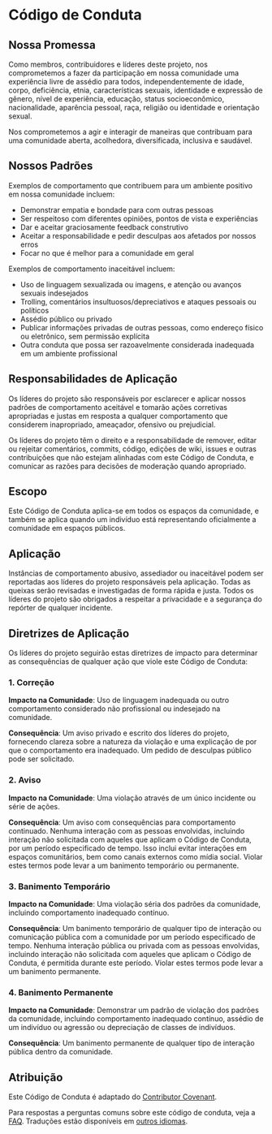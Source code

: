 # Código de Conduta

## Nossa Promessa

Como membros, contribuidores e líderes deste projeto, nos comprometemos a fazer da participação em nossa comunidade uma experiência livre de assédio para todos, independentemente de idade, corpo, deficiência, etnia, características sexuais, identidade e expressão de gênero, nível de experiência, educação, status socioeconômico, nacionalidade, aparência pessoal, raça, religião ou identidade e orientação sexual.

Nos comprometemos a agir e interagir de maneiras que contribuam para uma comunidade aberta, acolhedora, diversificada, inclusiva e saudável.

## Nossos Padrões

Exemplos de comportamento que contribuem para um ambiente positivo em nossa comunidade incluem:

* Demonstrar empatia e bondade para com outras pessoas
* Ser respeitoso com diferentes opiniões, pontos de vista e experiências
* Dar e aceitar graciosamente feedback construtivo
* Aceitar a responsabilidade e pedir desculpas aos afetados por nossos erros
* Focar no que é melhor para a comunidade em geral

Exemplos de comportamento inaceitável incluem:

* Uso de linguagem sexualizada ou imagens, e atenção ou avanços sexuais indesejados
* Trolling, comentários insultuosos/depreciativos e ataques pessoais ou políticos
* Assédio público ou privado
* Publicar informações privadas de outras pessoas, como endereço físico ou eletrônico, sem permissão explícita
* Outra conduta que possa ser razoavelmente considerada inadequada em um ambiente profissional

## Responsabilidades de Aplicação

Os líderes do projeto são responsáveis por esclarecer e aplicar nossos padrões de comportamento aceitável e tomarão ações corretivas apropriadas e justas em resposta a qualquer comportamento que considerem inapropriado, ameaçador, ofensivo ou prejudicial.

Os líderes do projeto têm o direito e a responsabilidade de remover, editar ou rejeitar comentários, commits, código, edições de wiki, issues e outras contribuições que não estejam alinhadas com este Código de Conduta, e comunicar as razões para decisões de moderação quando apropriado.

## Escopo

Este Código de Conduta aplica-se em todos os espaços da comunidade, e também se aplica quando um indivíduo está representando oficialmente a comunidade em espaços públicos.

## Aplicação

Instâncias de comportamento abusivo, assediador ou inaceitável podem ser reportadas aos líderes do projeto responsáveis pela aplicação. Todas as queixas serão revisadas e investigadas de forma rápida e justa. Todos os líderes do projeto são obrigados a respeitar a privacidade e a segurança do repórter de qualquer incidente.

## Diretrizes de Aplicação

Os líderes do projeto seguirão estas diretrizes de impacto para determinar as consequências de qualquer ação que viole este Código de Conduta:

### 1. Correção

**Impacto na Comunidade**: Uso de linguagem inadequada ou outro comportamento considerado não profissional ou indesejado na comunidade.

**Consequência**: Um aviso privado e escrito dos líderes do projeto, fornecendo clareza sobre a natureza da violação e uma explicação de por que o comportamento era inadequado. Um pedido de desculpas público pode ser solicitado.

### 2. Aviso

**Impacto na Comunidade**: Uma violação através de um único incidente ou série de ações.

**Consequência**: Um aviso com consequências para comportamento continuado. Nenhuma interação com as pessoas envolvidas, incluindo interação não solicitada com aqueles que aplicam o Código de Conduta, por um período especificado de tempo. Isso inclui evitar interações em espaços comunitários, bem como canais externos como mídia social. Violar estes termos pode levar a um banimento temporário ou permanente.

### 3. Banimento Temporário

**Impacto na Comunidade**: Uma violação séria dos padrões da comunidade, incluindo comportamento inadequado contínuo.

**Consequência**: Um banimento temporário de qualquer tipo de interação ou comunicação pública com a comunidade por um período especificado de tempo. Nenhuma interação pública ou privada com as pessoas envolvidas, incluindo interação não solicitada com aqueles que aplicam o Código de Conduta, é permitida durante este período. Violar estes termos pode levar a um banimento permanente.

### 4. Banimento Permanente

**Impacto na Comunidade**: Demonstrar um padrão de violação dos padrões da comunidade, incluindo comportamento inadequado contínuo, assédio de um indivíduo ou agressão ou depreciação de classes de indivíduos.

**Consequência**: Um banimento permanente de qualquer tipo de interação pública dentro da comunidade.

## Atribuição

Este Código de Conduta é adaptado do [Contributor Covenant](https://www.contributor-covenant.org).

Para respostas a perguntas comuns sobre este código de conduta, veja a [FAQ](https://www.contributor-covenant.org/faq). Traduções estão disponíveis em [outros idiomas](https://www.contributor-covenant.org/translations). 